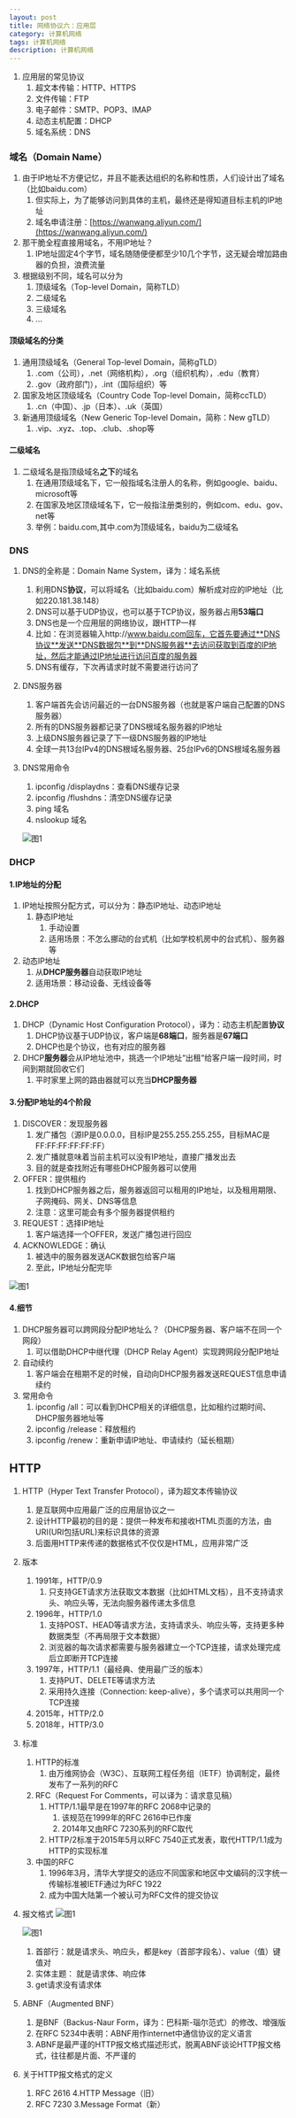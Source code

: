 ```yaml
---
layout: post
title: 网络协议六：应用层
category: 计算机网络
tags: 计算机网络
description: 计算机网络
---
```



1. 应用层的常见协议
    1. 超文本传输：HTTP、HTTPS
    2. 文件传输：FTP
    3. 电子邮件：SMTP、POP3、IMAP
    4. 动态主机配置：DHCP
    5. 域名系统：DNS

### 域名（Domain Name）
1. 由于IP地址不方便记忆，并且不能表达组织的名称和性质，人们设计出了域名（比如baidu.com）
    1. 但实际上，为了能够访问到具体的主机，最终还是得知道目标主机的IP地址
    2. 域名申请注册：[https://wanwang.aliyun.com/](https://wanwang.aliyun.com/)
2. 那干脆全程直接用域名，不用IP地址？
    1. IP地址固定4个字节，域名随随便便都至少10几个字节，这无疑会增加路由器的负担，浪费流量
3. 根据级别不同，域名可以分为
    1. 顶级域名（Top-level Domain，简称TLD）
    2. 二级域名
    3. 三级域名
    4. ...

#### 顶级域名的分类
1. 通用顶级域名（General Top-level Domain，简称gTLD）
    1. .com（公司），.net（网络机构），.org（组织机构），.edu（教育）
    2. .gov（政府部门），.int（国际组织）等
2. 国家及地区顶级域名（Country Code Top-level Domain，简称ccTLD）
    1. .cn（中国）、.jp（日本）、.uk（英国）
3. 新通用顶级域名（New Generic Top-level Domain，简称：New gTLD）
    1. .vip、.xyz、.top、.club、.shop等
    
#### 二级域名
1. 二级域名是指顶级域名**之下**的域名
    1. 在通用顶级域名下，它一般指域名注册人的名称，例如google、baidu、microsoft等
    2. 在国家及地区顶级域名下，它一般指注册类别的，例如com、edu、gov、net等
    3. 举例：baidu.com,其中.com为顶级域名，baidu为二级域名

### DNS
1. DNS的全称是：Domain Name System，译为：域名系统
    1. 利用DNS**协议**，可以将域名（比如baidu.com）解析成对应的IP地址（比如220.181.38.148）
    2. DNS可以基于UDP协议，也可以基于TCP协议，服务器占用**53端口**
    3. DNS也是一个应用层的网络协议，跟HTTP一样
    4. 比如：在浏览器输入http://www.baidu.com回车，它首先要通过**DNS协议**发送**DNS数据包**到**DNS服务器**去访问获取到百度的IP地址，然后才能通过IP地址进行访问百度的服务器
    5. DNS有缓存，下次再请求时就不需要进行访问了
2. DNS服务器
    1. 客户端首先会访问最近的一台DNS服务器（也就是客户端自己配置的DNS服务器）
    2. 所有的DNS服务器都记录了DNS根域名服务器的IP地址
    3. 上级DNS服务器记录了下一级DNS服务器的IP地址
    4. 全球一共13台IPv4的DNS根域名服务器、25台IPv6的DNS根域名服务器
3. DNS常用命令
    1. ipconfig /displaydns：查看DNS缓存记录
    2. ipconfig /flushdns：清空DNS缓存记录
    3. ping 域名
    4. nslookup 域名
    
    ![图1](https://raw.githubusercontent.com/zhoghua123/imgsBed/master/wlxy-47.png)

### DHCP
#### 1.IP地址的分配
1. IP地址按照分配方式，可以分为：静态IP地址、动态IP地址
    1. 静态IP地址
        1. 手动设置
        2. 适用场景：不怎么挪动的台式机（比如学校机房中的台式机）、服务器等
2. 动态IP地址
    1. 从**DHCP服务器**自动获取IP地址
    2. 适用场景：移动设备、无线设备等

#### 2.DHCP
1. DHCP（Dynamic Host Configuration Protocol），译为：动态主机配置**协议**
    1. DHCP协议基于UDP协议，客户端是**68端口**，服务器是**67端口**
    2. DHCP也是个协议，也有对应的服务器
2. DHCP**服务器**会从IP地址池中，挑选一个IP地址“出租“给客户端一段时间，时间到期就回收它们
    1. 平时家里上网的路由器就可以充当**DHCP服务器**
    
#### 3.分配IP地址的4个阶段
1. DISCOVER：发现服务器
    1. 发广播包（源IP是0.0.0.0，目标IP是255.255.255.255，目标MAC是FF:FF:FF:FF:FF:FF）
    2. 发广播就意味着当前主机可以没有IP地址，直接广播发出去
    3. 目的就是查找附近有哪些DHCP服务器可以使用
2. OFFER：提供租约
    1. 找到DHCP服务器之后，服务器返回可以租用的IP地址，以及租用期限、子网掩码、网关、DNS等信息
    2. 注意：这里可能会有多个服务器提供租约
3. REQUEST：选择IP地址
    1. 客户端选择一个OFFER，发送广播包进行回应
4. ACKNOWLEDGE：确认
    1. 被选中的服务器发送ACK数据包给客户端
    2. 至此，IP地址分配完毕

![图1](https://raw.githubusercontent.com/zhoghua123/imgsBed/master/wlxy-48.png)

#### 4.细节
1. DHCP服务器可以跨网段分配IP地址么？（DHCP服务器、客户端不在同一个网段）
    1. 可以借助DHCP中继代理（DHCP Relay Agent）实现跨网段分配IP地址
2. 自动续约
    1. 客户端会在租期不足的时候，自动向DHCP服务器发送REQUEST信息申请续约
3. 常用命令
    1. ipconfig /all：可以看到DHCP相关的详细信息，比如租约过期时间、DHCP服务器地址等
    2. ipconfig /release：释放租约
    3. ipconfig /renew：重新申请IP地址、申请续约（延长租期）

## HTTP
1. HTTP（Hyper Text Transfer Protocol），译为超文本传输协议
    1. 是互联网中应用最广泛的应用层协议之一
    2. 设计HTTP最初的目的是：提供一种发布和接收HTML页面的方法，由URI(URI包括URL)来标识具体的资源
    3. 后面用HTTP来传递的数据格式不仅仅是HTML，应用非常广泛
2. 版本
    1. 1991年，HTTP/0.9
        1. 只支持GET请求方法获取文本数据（比如HTML文档），且不支持请求头、响应头等，无法向服务器传递太多信息
    2. 1996年，HTTP/1.0
        1. 支持POST、HEAD等请求方法，支持请求头、响应头等，支持更多种数据类型（不再局限于文本数据）
        2. 浏览器的每次请求都需要与服务器建立一个TCP连接，请求处理完成后立即断开TCP连接
    3. 1997年，HTTP/1.1（最经典、使用最广泛的版本）
        1. 支持PUT、DELETE等请求方法
        2. 采用持久连接（Connection: keep-alive），多个请求可以共用同一个TCP连接
    4. 2015年，HTTP/2.0
    5. 2018年，HTTP/3.0
3. 标准
    1. HTTP的标准
        1. 由万维网协会（W3C）、互联网工程任务组（IETF）协调制定，最终发布了一系列的RFC
    2. RFC（Request For Comments，可以译为：请求意见稿）
        1. HTTP/1.1最早是在1997年的RFC 2068中记录的
            1. 该规范在1999年的RFC 2616中已作废
            2. 2014年又由RFC 7230系列的RFC取代
        2. HTTP/2标准于2015年5月以RFC 7540正式发表，取代HTTP/1.1成为HTTP的实现标准
    3. 中国的RFC
        1. 1996年3月，清华大学提交的适应不同国家和地区中文编码的汉字统一传输标准被IETF通过为RFC 1922
        2. 成为中国大陆第一个被认可为RFC文件的提交协议
4. 报文格式
    ![图1](https://raw.githubusercontent.com/zhoghua123/imgsBed/master/wlxy-49.png)
    
    ![图1](https://raw.githubusercontent.com/zhoghua123/imgsBed/master/wlxy-50.png)
    
    1. 首部行：就是请求头、响应头，都是key（首部字段名）、value（值）键值对
    2. 实体主题： 就是请求体、响应体
    3. get请求没有请求体
5. ABNF（Augmented BNF）
    1. 是BNF（Backus-Naur Form，译为：巴科斯-瑙尔范式）的修改、增强版
    2. 在RFC 5234中表明：ABNF用作internet中通信协议的定义语言
    3. ABNF是最严谨的HTTP报文格式描述形式，脱离ABNF谈论HTTP报文格式，往往都是片面、不严谨的
6. 关于HTTP报文格式的定义
    1. RFC 2616 4.HTTP Message（旧）
    2. RFC 7230 3.Message Format（新）

